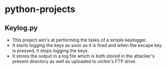 # python-projects
## Keylog.py
- This project aim's at performing the tasks of a simple keylogger. 
- It starts logging the keys as soon as it is fired and when the escape key is pressed, it stops logging the keys. 
- It stores the output in a log file which is both stored in the attacker's present directory as well as uploaded to victim's FTP drive.

